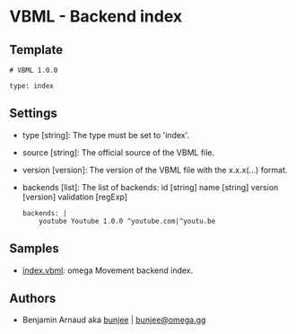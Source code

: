 # VBML - Backend index

## Template

```
# VBML 1.0.0

type: index
```

## Settings

- type [string]: The type must be set to 'index'.

- source [string]: The official source of the VBML file.

- version [version]: The version of the VBML file with the x.x.x(...) format.

- backends [list]: The list of backends:
    id [string] name [string] version [version] validation [regExp]
    ```
    backends: |
        youtube Youtube 1.0.0 ^youtube.com|^youtu.be
    ```

## Samples

- [index.vbml](https://github.com/omega-gg/backend/blob/master/index.vbml): omega Movement backend index.

## Authors

- Benjamin Arnaud aka [bunjee](http://bunjee.me) | <bunjee@omega.gg>
